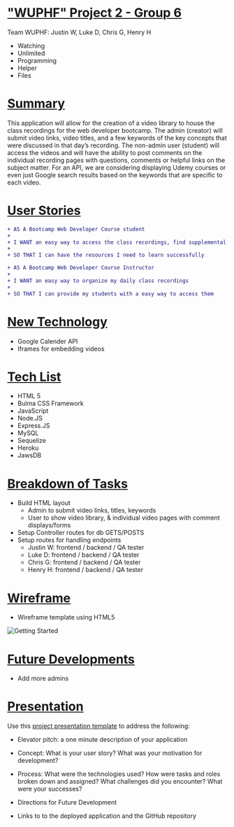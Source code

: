 # ["WUPHF" Project 2 - Group 6](https://placehold.it/15/1589F0/000000?text=+)

Team WUPHF: Justin W, Luke D, Chris G, Henry H
- Watching
- Unlimited 
- Programming
- Helper
- Files

# [Summary](https://placehold.it/15/1589F0/000000?text=+)

This application will allow for the creation of a video library to house the class recordings for the web developer bootcamp.  The admin (creator) will submit video links, video titles, and a few keywords of the key concepts that were discussed in that day’s recording.  The non-admin user (student) will access the videos and will have the ability to post comments on the individual recording pages with questions, comments or helpful links on the subject matter.  For an API, we are considering displaying Udemy courses or even just Google search results based on the keywords that are specific to each video.

# [User Stories](https://placehold.it/15/1589F0/000000?text=+)

```diff
+ AS A Bootcamp Web Developer Course student
+
+ I WANT an easy way to access the class recordings, find supplemental information on each topic, and communicate with other students based on the topic
+
+ SO THAT I can have the resources I need to learn successfully
```

```diff
+ AS A Bootcamp Web Developer Course Instructor
+ 
+ I WANT an easy way to organize my daily class recordings
+
+ SO THAT I can provide my students with a easy way to access them
```

# [New Technology](https://placehold.it/15/1589F0/000000?text=+)

- Google Calender API
- Iframes for embedding videos

# [Tech List](https://placehold.it/15/1589F0/000000?text=+)

- HTML 5
- Bulma CSS Framework
- JavaScript
- Node.JS
- Express.JS
- MySQL
- Sequelize
- Heroku
- JawsDB

# [Breakdown of Tasks](https://placehold.it/15/1589F0/000000?text=+)

- Build HTML layout
    - Admin to submit video links, titles, keywords
    - User to show video library, & individual video pages with comment displays/forms
- Setup Controller routes for db GETS/POSTS
- Setup routes for handling endpoints
    - Justin W: frontend / backend / QA tester
    - Luke D: frontend / backend / QA tester
    - Chris G: frontend / backend / QA tester
    - Henry H: frontend / backend / QA tester

# [Wireframe](https://placehold.it/15/1589F0/000000?text=+)

- Wireframe template using HTML5

![Getting Started](screenshot.png)

# [Future Developments](https://placehold.it/15/1589F0/000000?text=+)

- Add more admins

# [Presentation](https://placehold.it/15/1589F0/000000?text=+)

Use this [project presentation template](https://docs.google.com/presentation/d/1_u8TKy5zW5UlrVQVnyDEZ0unGI2tjQPDEpA0FNuBKAw/edit?usp=sharing) to address the following: 

* Elevator pitch: a one minute description of your application

* Concept: What is your user story? What was your motivation for development?

* Process: What were the technologies used? How were tasks and roles broken down and assigned? What challenges did you encounter? What were your successes?

* Directions for Future Development

* Links to to the deployed application and the GitHub repository